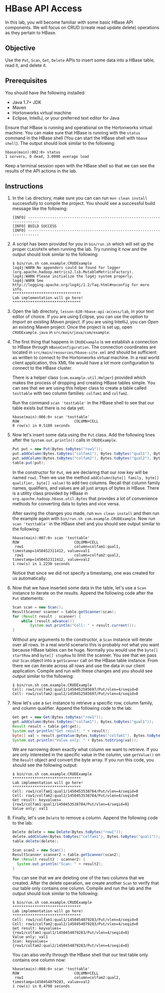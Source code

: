 # HBase API Access

In this lab, you will become familiar with some basic HBase API components. We will focus on CRUD (create read update delete) operations as they pertain to HBase.

## Objective
Use the `Put`, `Scan`, `Get`, `Delete` APIs to insert some data into a HBase table, read it, and delete it.

## Prerequisites
You should have the following installed:

* Java 1.7+ JDK
* Maven
* Hortonworks virtual machine
* Eclipse, IntelliJ, or your preferred text editor for Java

Ensure that HBase is running and operational on the Hortonworks virtual machine.  You can make sure that HBase is running with the `status` command in the HBase shell (You can start the HBase shell with `hbase shell`). The output should look similar to the following:

```shell
hbase(main):002:0> status
1 servers, 0 dead, 3.0000 average load
```

Keep a terminal session open with the HBase shell so that we can see the results of the API actions in the lab.

## Instructions
1. In the `lab` directory, make sure you can can run `mvn clean install` successfully to compile the project. You should see a successful build message like the following:

    ```shell
    [INFO] ------------------------------------------------------------------------
    [INFO] BUILD SUCCESS
    [INFO] ------------------------------------------------------------------------
    ```

2. A script has been provided for you in `bin/run.sh` which will set up the proper `CLASSPATH` when running the lab. Try running it now and the output should look similar to the following:

    ```shell
    $ bin/run.sh com.example.CRUDExample
    log4j:WARN No appenders could be found for logger (org.apache.hadoop.metrics2.lib.MutableMetricsFactory).
    log4j:WARN Please initialize the log4j system properly.
    log4j:WARN See http://logging.apache.org/log4j/1.2/faq.html#noconfig for more info.
    *******************************
    Lab implementation will go here!
    *******************************
    ```

3. Open the lab directory, `lesson-620-hbase-api-access/lab`, in your text editor of choice. If you are using Eclipse, you can use the option to *Import an existing Maven project*. If you are using IntelliJ, you can *Open* an existing Maven project. Once the project is set up, open `CRUDExample.java` in `src/main/java/com/example`.

4. The first thing that happens in `CRUDExample` is we establish a connection to HBase through `HBaseConfiguration`. The connection coordinates are located in `src/main/resources/hbase-site.xml` and should be sufficient as written to connect to the Hortonworks virtual machine. In a real world client application, this XML file would have a lot more configuration to connect to the HBase cluster.

    There is a helper class (`com.example.util.Helper`) provided which makes the process of dropping and creating HBase tables simple. You can see that we are using this helper class to create a table called `testtable` with two column families: `colfam1` and `colfam2`.

    Run the command `scan 'testtable'` in the HBase shell to see that our table exists but there is no data yet.

    ```shell
    hbase(main):006:0> scan 'testtable'
    ROW                         COLUMN+CELL
    0 row(s) in 0.5180 seconds
    ```

5. Now let's insert some data using the `Put` class. Add the following lines after the `System.out.println()` calls in `CRUDExample`.

    ```java
    Put put = new Put(Bytes.toBytes("row1"));
    put.addColumn(Bytes.toBytes("colfam1"), Bytes.toBytes("qual1"), Bytes.toBytes("val1"));
    put.addColumn(Bytes.toBytes("colfam2"), Bytes.toBytes("qual2"), Bytes.toBytes("val2"));
    table.put(put);
    ```

    In the constructor for `Put`, we are declaring that our row key will be named `row1`. Then we use the method  `addColumn(byte[] family, byte[] qualifier, byte[] value)` to add two columns. Recall that column family names, qualifiers, and values are all just arrays of bytes in HBase. There is a utility class provided by HBase in `org.apache.hadoop.hbase.util.Bytes` that provides a lot of convenience methods for converting data to bytes and vice versa.

    After saving the changes you made, run `mvn clean install` and then run the example again with `bin/run.sh com.example.CRUDExample`. Now run `scan 'testtable'` in the HBase shell and you should see output similar to the following:

    ```shell
    hbase(main):007:0> scan 'testtable'
    ROW                         COLUMN+CELL
     row1                       column=colfam1:qual1, timestamp=1450452311412, value=val1
     row1                       column=colfam2:qual2, timestamp=1450452311412, value=val2
    1 row(s) in 1.2230 seconds
    ```

    Notice that since we did not specify a timestamp, one was created for us automatically.

6. Now that we have inserted some data in the table, let's use a `Scan` instance to iterate on the results. Append the following code after the `Put` statements:

    ```java
    Scan scan = new Scan();
    ResultScanner scanner = table.getScanner(scan);
    for (Result result : scanner) {
        while (result.advance())
            System.out.println("Cell: " + result.current());
    }
    ```

    Without any arguments to the constructor, a `Scan` instance will iterate over all rows. In a real world scenario this is probably not what you want because HBase tables can be huge. Normally you would use the `byte[] startRow` and `byte[] stopRow` to limit the scanner. You see that we pass our `Scan` object into a `getScanner` call on the HBase table instance. From there we can iterate across all rows and use the data in our client application. Compile and run with these changes and you should see output similar to the following:

    ```shell
    $ bin/run.sh com.example.CRUDExample
    Cell: row1/colfam1:qual1/1450452585697/Put/vlen=4/seqid=0
    Cell: row1/colfam2:qual2/1450452585697/Put/vlen=4/seqid=0
    ```

7. Now let's use a `Get` instance to retrieve a specific row, column family, and column qualifier. Append the following code to the lab:

    ```java
    Get get = new Get(Bytes.toBytes("row1"));
    get.addColumn(Bytes.toBytes("colfam1"), Bytes.toBytes("qual1"));
    Result result = table.get(get);
    System.out.println("Get result: " + result);
    byte[] val = result.getValue(Bytes.toBytes("colfam1"), Bytes.toBytes("qual1"));
    System.out.println("Value only: " + Bytes.toString(val));
    ```

    We are narrowing down exactly what column we want to retrieve. If you are only interested in the specific value in the column, use `getValue()` on the `Result` object and convert the byte array. If you run this code, you should see the following output:

    ```shell
    $ bin/run.sh com.example.CRUDExample
    *******************************
    Lab implementation will go here!
    *******************************
    Cell: row1/colfam1:qual1/1450453538784/Put/vlen=4/seqid=0
    Cell: row1/colfam2:qual2/1450453538784/Put/vlen=4/seqid=0
    Get result: keyvalues={row1/colfam1:qual1/1450453538784/Put/vlen=4/seqid=0}
    Value only: val1
    ```

8. Finally, let's use `Delete` to remove a column. Append the following code to the lab:

    ```java
    Delete delete = new Delete(Bytes.toBytes("row1"));
    delete.addColumn(Bytes.toBytes("colfam1"), Bytes.toBytes("qual1"));
    table.delete(delete);

    Scan scan2 = new Scan();
    ResultScanner scanner2 = table.getScanner(scan2);
    for (Result result2 : scanner2) {
      System.out.println("Scan: " + result2);
    }
    ```

    You can see that we are deleting one of the two columns that we created. After the delete operation, we create another `Scan` to verify that our table only contains one column. Compile and run the lab and the output should look similar to the following:

    ```shell
    $ bin/run.sh com.example.CRUDExample
    *******************************
    Lab implementation will go here!
    *******************************
    Cell: row1/colfam1:qual1/1450454079283/Put/vlen=4/seqid=0
    Cell: row1/colfam2:qual2/1450454079283/Put/vlen=4/seqid=0
    Get result: keyvalues={row1/colfam1:qual1/1450454079283/Put/vlen=4/seqid=0}
    Value only: val1
    Scan: keyvalues={row1/colfam2:qual2/1450454079283/Put/vlen=4/seqid=0}
    ```

    You can also verify through the HBase shell that our test table only contains one column now:

    ```shell
    hbase(main):008:0> scan 'testtable'
    ROW                         COLUMN+CELL
     row1                       column=colfam2:qual2, timestamp=1450454079283, value=val2
    1 row(s) in 0.4790 seconds
    ```
